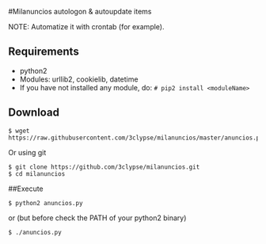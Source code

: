 #Milanuncios autologon &amp; autoupdate items

NOTE: Automatize it with crontab (for example). 

## Requirements

 * python2
 * Modules: urllib2, cookielib, datetime
 * If you have not installed any module, do: 
 ``` # pip2 install <moduleName> ```

## Download

```
$ wget https://raw.githubusercontent.com/3clypse/milanuncios/master/anuncios.py
```

Or using git

```
$ git clone https://github.com/3clypse/milanuncios.git
$ cd milanuncios
```
##Execute

```
$ python2 anuncios.py
``` 
or (but before check the PATH of your python2 binary)
```
$ ./anuncios.py
```

